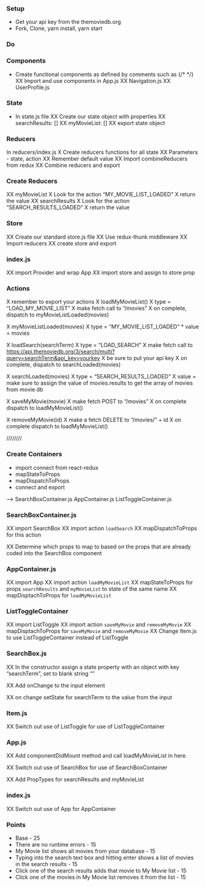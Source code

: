 
### Setup
* Get your api key from the themoviedb.org
* Fork, Clone, yarn install, yarn start

### Do

### Components
* Create functional components as defined by comments such as  {/*  <Navigation>   */}
XX Import and use components in App.js
XX Navigation.js
XX UserProfile.js

### State
* In state.js file
XX Create our state object with properties
    XX searchResults: []
    XX myMovieList: []
XX export state object

### Reducers
In reducers/index.js
X Create reducers functions for all state
XX Parameters - state, action
XX Remember default value
XX Import combineReducers from redux
XX Combine reducers and export


### Create Reducers
XX myMovieList
    X Look for the action “MY_MOVIE_LIST_LOADED”
    X return the value
XX searchResults
    X Look for the action “SEARCH_RESULTS_LOADED”
    X return the value

### Store
XX Create our standard store.js file
XX Use redux-thunk middleware
XX Import reducers
XX create store and export

### index.js
XX import Provider and wrap App
XX import store and assign to store prop

### Actions
X remember to export your actions
X loadMyMovieList()
    X type = “LOAD_MY_MOVIE_LIST”
    X make fetch call to “/movies”
    X on complete, dispatch to myMovieListLoaded(movies)

X myMovieListLoaded(movies)
    X type = “MY_MOVIE_LIST_LOADED”
    * value = movies

X loadSearch(searchTerm)
    X type = “LOAD_SEARCH”
    X make fetch call to https://api.themoviedb.org/3/search/multi?query=searchTerm&api_key=yourkey
    X be sure to put your api key
    X on complete, dispatch to searchLoaded(movies)

X searchLoaded(movies)
    X type = “SEARCH_RESULTS_LOADED”
    X value = make sure to assign the value of movies.results to get the array of movies from movie db


X saveMyMovie(movie)
    X make fetch POST to “/movies”
    X on complete dispatch to loadMyMovieList()    

X removeMyMovie(id)
    X make a fetch DELETE to “/movies/” + id
    X on complete dispatch to loadMyMovieList()

////////

### Create Containers
* import connect from react-redux
* mapStateToProps
* mapDispatchToProps
* connect and export

-->
SearchBoxContainer.js
AppContainer.js
ListToggleContainer.js


### SearchBoxContainer.js
XX import SearchBox
XX import action `loadSearch`
XX mapDispatchToProps for this action

XX Determine which props to map to based on the props that are already coded into the SearchBox component

### AppContainer.js
XX import App
XX import action `loadMyMovieList`
XX mapStateToProps for props `searchResults` and `myMovieList` to state of the same name
XX mapDisptachToProps for `loadMyMovieList`

### ListToggleContainer
XX import ListToggle
XX import action `saveMyMovie` and `removeMyMovie`
XX mapDisptachToProps for `saveMyMovie` and `removeMyMovie`
XX Change Item.js to use ListToggleContainer instead of ListToggle

### SearchBox.js
XX In the constructor assign a state property with an object with key “searchTerm”, set to blank string “”

XX Add onChange to the input element

XX on change setState for searchTerm to the value from the input

### Item.js
XX Switch out use of ListToggle for use of ListToggleContainer

### App.js
XX Add componentDidMount method and call loadMyMovieList in here.

XX Switch out use of SearchBox for use of SearchBoxContainer

XX Add PropTypes for searchResults and myMovieList

### index.js
XX Switch out use of App for AppContainer

### Points
* Base - 25
* There are no runtime errors - 15
* My Movie list shows all movies from your database - 15
* Typing into the search text box and hitting enter shows a list of movies in the search results - 15
* Click one of the search results adds that movie to My Movie list - 15
* Click one of the movies in My Movie list removes it from the list - 15
